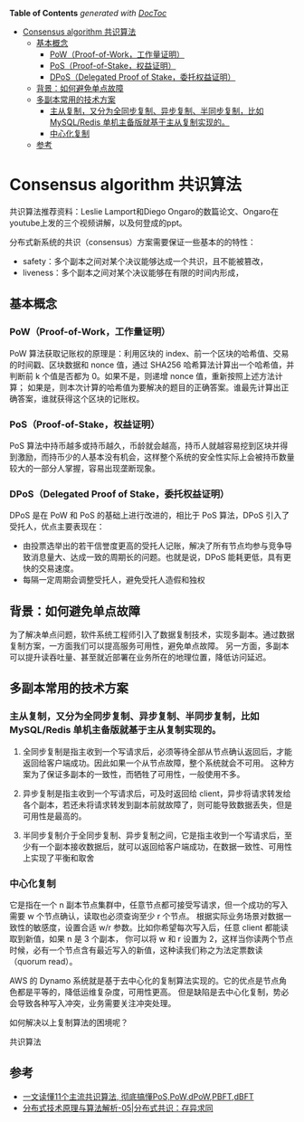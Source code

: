 <!-- START doctoc generated TOC please keep comment here to allow auto update -->
<!-- DON'T EDIT THIS SECTION, INSTEAD RE-RUN doctoc TO UPDATE -->
**Table of Contents**  *generated with [DocToc](https://github.com/thlorenz/doctoc)*

- [Consensus algorithm 共识算法](#consensus-algorithm-%E5%85%B1%E8%AF%86%E7%AE%97%E6%B3%95)
  - [基本概念](#%E5%9F%BA%E6%9C%AC%E6%A6%82%E5%BF%B5)
    - [PoW（Proof-of-Work，工作量证明）](#powproof-of-work%E5%B7%A5%E4%BD%9C%E9%87%8F%E8%AF%81%E6%98%8E)
    - [PoS（Proof-of-Stake，权益证明）](#posproof-of-stake%E6%9D%83%E7%9B%8A%E8%AF%81%E6%98%8E)
    - [DPoS（Delegated Proof of Stake，委托权益证明）](#dposdelegated-proof-of-stake%E5%A7%94%E6%89%98%E6%9D%83%E7%9B%8A%E8%AF%81%E6%98%8E)
  - [背景：如何避免单点故障](#%E8%83%8C%E6%99%AF%E5%A6%82%E4%BD%95%E9%81%BF%E5%85%8D%E5%8D%95%E7%82%B9%E6%95%85%E9%9A%9C)
  - [多副本常用的技术方案](#%E5%A4%9A%E5%89%AF%E6%9C%AC%E5%B8%B8%E7%94%A8%E7%9A%84%E6%8A%80%E6%9C%AF%E6%96%B9%E6%A1%88)
    - [主从复制，又分为全同步复制、异步复制、半同步复制，比如 MySQL/Redis 单机主备版就基于主从复制实现的。](#%E4%B8%BB%E4%BB%8E%E5%A4%8D%E5%88%B6%E5%8F%88%E5%88%86%E4%B8%BA%E5%85%A8%E5%90%8C%E6%AD%A5%E5%A4%8D%E5%88%B6%E5%BC%82%E6%AD%A5%E5%A4%8D%E5%88%B6%E5%8D%8A%E5%90%8C%E6%AD%A5%E5%A4%8D%E5%88%B6%E6%AF%94%E5%A6%82-mysqlredis-%E5%8D%95%E6%9C%BA%E4%B8%BB%E5%A4%87%E7%89%88%E5%B0%B1%E5%9F%BA%E4%BA%8E%E4%B8%BB%E4%BB%8E%E5%A4%8D%E5%88%B6%E5%AE%9E%E7%8E%B0%E7%9A%84)
    - [中心化复制](#%E4%B8%AD%E5%BF%83%E5%8C%96%E5%A4%8D%E5%88%B6)
  - [参考](#%E5%8F%82%E8%80%83)

<!-- END doctoc generated TOC please keep comment here to allow auto update -->

# Consensus algorithm 共识算法
共识算法推荐资料：Leslie Lamport和Diego Ongaro的数篇论文、Ongaro在youtube上发的三个视频讲解，以及何登成的ppt。

分布式新系统的共识（consensus）方案需要保证一些基本的的特性：

- safety：多个副本之间对某个决议能够达成一个共识，且不能被篡改，
- liveness：多个副本之间对某个决议能够在有限的时间内形成，


## 基本概念

### PoW（Proof-of-Work，工作量证明）


PoW 算法获取记账权的原理是：利用区块的 index、前一个区块的哈希值、交易的时间戳、区块数据和 nonce 值，通过 SHA256 哈希算法计算出一个哈希值，并判断前 k 个值是否都为 0。如果不是，则递增 nonce 值，重新按照上述方法计算；
如果是，则本次计算的哈希值为要解决的题目的正确答案。谁最先计算出正确答案，谁就获得这个区块的记账权。


### PoS（Proof-of-Stake，权益证明）

PoS 算法中持币越多或持币越久，币龄就会越高，持币人就越容易挖到区块并得到激励，而持币少的人基本没有机会，这样整个系统的安全性实际上会被持币数量较大的一部分人掌握，容易出现垄断现象。

### DPoS（Delegated Proof of Stake，委托权益证明）


DPoS 是在 PoW 和 PoS 的基础上进行改进的，相比于 PoS 算法，DPoS 引入了受托人，优点主要表现在：
- 由投票选举出的若干信誉度更高的受托人记账，解决了所有节点均参与竞争导致消息量大、达成一致的周期长的问题。也就是说，DPoS 能耗更低，具有更快的交易速度。
- 每隔一定周期会调整受托人，避免受托人造假和独权

## 背景：如何避免单点故障

为了解决单点问题，软件系统工程师引入了数据复制技术，实现多副本。通过数据复制方案，一方面我们可以提高服务可用性，避免单点故障。
另一方面，多副本可以提升读吞吐量、甚至就近部署在业务所在的地理位置，降低访问延迟。

## 多副本常用的技术方案

### 主从复制，又分为全同步复制、异步复制、半同步复制，比如 MySQL/Redis 单机主备版就基于主从复制实现的。

1. 全同步复制是指主收到一个写请求后，必须等待全部从节点确认返回后，才能返回给客户端成功。因此如果一个从节点故障，整个系统就会不可用。
   这种方案为了保证多副本的一致性，而牺牲了可用性，一般使用不多。

2. 异步复制是指主收到一个写请求后，可及时返回给 client，异步将请求转发给各个副本，若还未将请求转发到副本前就故障了，则可能导致数据丢失，但是可用性是最高的。

3. 半同步复制介于全同步复制、异步复制之间，它是指主收到一个写请求后，至少有一个副本接收数据后，就可以返回给客户端成功，在数据一致性、可用性上实现了平衡和取舍

### 中心化复制

它是指在一个 n 副本节点集群中，任意节点都可接受写请求，但一个成功的写入需要 w 个节点确认，读取也必须查询至少 r 个节点。
根据实际业务场景对数据一致性的敏感度，设置合适 w/r 参数。比如你希望每次写入后，任意 client 都能读取到新值，如果 n 是 3 个副本，
你可以将 w 和 r 设置为 2，这样当你读两个节点时候，必有一个节点含有最近写入的新值，这种读我们称之为法定票数读（quorum read）。

AWS 的 Dynamo 系统就是基于去中心化的复制算法实现的。它的优点是节点角色都是平等的，降低运维复杂度，可用性更高。
但是缺陷是去中心化复制，势必会导致各种写入冲突，业务需要关注冲突处理。

如何解决以上复制算法的困境呢？

共识算法

## 参考

- [一文读懂11个主流共识算法, 彻底搞懂PoS,PoW,dPoW,PBFT,dBFT](https://cloud.tencent.com/developer/article/1375464)
- [分布式技术原理与算法解析-05|分布式共识：存异求同](https://time.geekbang.org/column/article/144548)